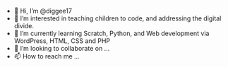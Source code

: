 - 👋 Hi, I’m @diggee17
- 👀 I’m interested in teaching children to code, and addressing the digital divide.
- 🌱 I’m currently learning Scratch, Python, and Web development via WordPress, HTML, CSS and PHP
- 💞️ I’m looking to collaborate on ...
- 📫 How to reach me ...

<!---
diggee17/diggee17 is a ✨ special ✨ repository because its `README.md` (this file) appears on your GitHub profile.
You can click the Preview link to take a look at your changes.
--->
